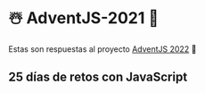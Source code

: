 # ☃️ AdventJS-2021 🎁

Estas son respuestas al proyecto <a href="https://adventjs.dev/es" rel="noopener">AdventJS 2022</a> 🎅

<h2>
  25 días de retos con JavaScript
</h2>
